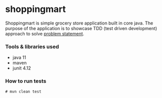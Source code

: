 # shoppingmart

Shoppingmart is simple grocery store application built in core java. The purpose of the application is 
to showcase TDD (test driven development) approach to solve [problem statement](./problem_statement.md).

### Tools & libraries used
- java 11
- maven
- junit 4.12


### How to run tests

`# mvn clean test`
